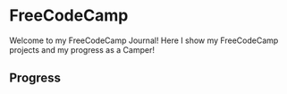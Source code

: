# FreeCodeCamp
Welcome to my FreeCodeCamp Journal! Here I show my FreeCodeCamp projects and my progress as a Camper!

## Progress
